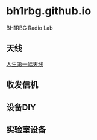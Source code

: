 # bh1rbg.github.io
BH1RBG Radio Lab

## 天线

[人生第一幅天线]("https://github.com/bh1rbg/bh1rbg.github.io/blob/master/anttena/anttena_i.md")


## 收发信机

## 设备DIY

## 实验室设备
